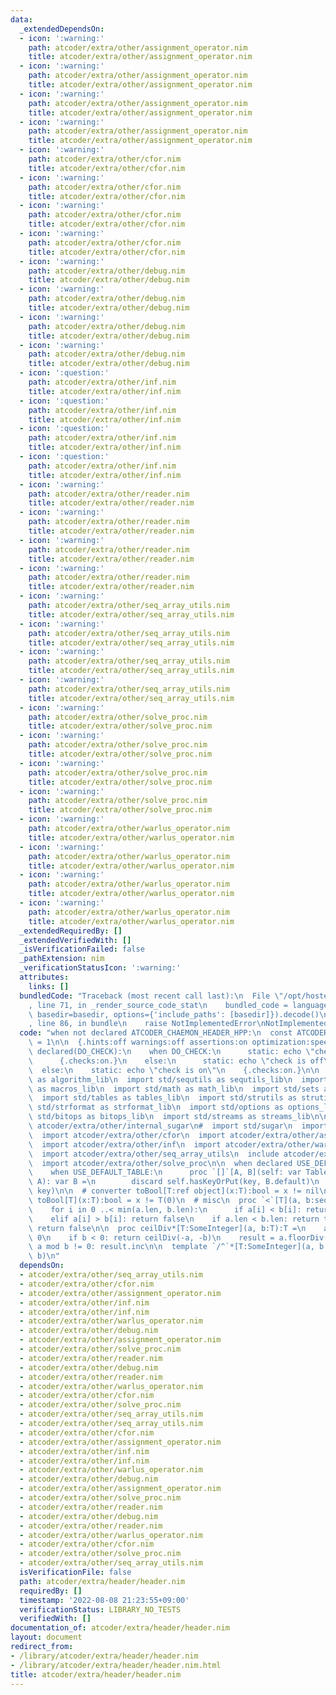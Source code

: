 ```yaml
---
data:
  _extendedDependsOn:
  - icon: ':warning:'
    path: atcoder/extra/other/assignment_operator.nim
    title: atcoder/extra/other/assignment_operator.nim
  - icon: ':warning:'
    path: atcoder/extra/other/assignment_operator.nim
    title: atcoder/extra/other/assignment_operator.nim
  - icon: ':warning:'
    path: atcoder/extra/other/assignment_operator.nim
    title: atcoder/extra/other/assignment_operator.nim
  - icon: ':warning:'
    path: atcoder/extra/other/assignment_operator.nim
    title: atcoder/extra/other/assignment_operator.nim
  - icon: ':warning:'
    path: atcoder/extra/other/cfor.nim
    title: atcoder/extra/other/cfor.nim
  - icon: ':warning:'
    path: atcoder/extra/other/cfor.nim
    title: atcoder/extra/other/cfor.nim
  - icon: ':warning:'
    path: atcoder/extra/other/cfor.nim
    title: atcoder/extra/other/cfor.nim
  - icon: ':warning:'
    path: atcoder/extra/other/cfor.nim
    title: atcoder/extra/other/cfor.nim
  - icon: ':warning:'
    path: atcoder/extra/other/debug.nim
    title: atcoder/extra/other/debug.nim
  - icon: ':warning:'
    path: atcoder/extra/other/debug.nim
    title: atcoder/extra/other/debug.nim
  - icon: ':warning:'
    path: atcoder/extra/other/debug.nim
    title: atcoder/extra/other/debug.nim
  - icon: ':warning:'
    path: atcoder/extra/other/debug.nim
    title: atcoder/extra/other/debug.nim
  - icon: ':question:'
    path: atcoder/extra/other/inf.nim
    title: atcoder/extra/other/inf.nim
  - icon: ':question:'
    path: atcoder/extra/other/inf.nim
    title: atcoder/extra/other/inf.nim
  - icon: ':question:'
    path: atcoder/extra/other/inf.nim
    title: atcoder/extra/other/inf.nim
  - icon: ':question:'
    path: atcoder/extra/other/inf.nim
    title: atcoder/extra/other/inf.nim
  - icon: ':warning:'
    path: atcoder/extra/other/reader.nim
    title: atcoder/extra/other/reader.nim
  - icon: ':warning:'
    path: atcoder/extra/other/reader.nim
    title: atcoder/extra/other/reader.nim
  - icon: ':warning:'
    path: atcoder/extra/other/reader.nim
    title: atcoder/extra/other/reader.nim
  - icon: ':warning:'
    path: atcoder/extra/other/reader.nim
    title: atcoder/extra/other/reader.nim
  - icon: ':warning:'
    path: atcoder/extra/other/seq_array_utils.nim
    title: atcoder/extra/other/seq_array_utils.nim
  - icon: ':warning:'
    path: atcoder/extra/other/seq_array_utils.nim
    title: atcoder/extra/other/seq_array_utils.nim
  - icon: ':warning:'
    path: atcoder/extra/other/seq_array_utils.nim
    title: atcoder/extra/other/seq_array_utils.nim
  - icon: ':warning:'
    path: atcoder/extra/other/seq_array_utils.nim
    title: atcoder/extra/other/seq_array_utils.nim
  - icon: ':warning:'
    path: atcoder/extra/other/solve_proc.nim
    title: atcoder/extra/other/solve_proc.nim
  - icon: ':warning:'
    path: atcoder/extra/other/solve_proc.nim
    title: atcoder/extra/other/solve_proc.nim
  - icon: ':warning:'
    path: atcoder/extra/other/solve_proc.nim
    title: atcoder/extra/other/solve_proc.nim
  - icon: ':warning:'
    path: atcoder/extra/other/solve_proc.nim
    title: atcoder/extra/other/solve_proc.nim
  - icon: ':warning:'
    path: atcoder/extra/other/warlus_operator.nim
    title: atcoder/extra/other/warlus_operator.nim
  - icon: ':warning:'
    path: atcoder/extra/other/warlus_operator.nim
    title: atcoder/extra/other/warlus_operator.nim
  - icon: ':warning:'
    path: atcoder/extra/other/warlus_operator.nim
    title: atcoder/extra/other/warlus_operator.nim
  - icon: ':warning:'
    path: atcoder/extra/other/warlus_operator.nim
    title: atcoder/extra/other/warlus_operator.nim
  _extendedRequiredBy: []
  _extendedVerifiedWith: []
  _isVerificationFailed: false
  _pathExtension: nim
  _verificationStatusIcon: ':warning:'
  attributes:
    links: []
  bundledCode: "Traceback (most recent call last):\n  File \"/opt/hostedtoolcache/Python/3.10.5/x64/lib/python3.10/site-packages/onlinejudge_verify/documentation/build.py\"\
    , line 71, in _render_source_code_stat\n    bundled_code = language.bundle(stat.path,\
    \ basedir=basedir, options={'include_paths': [basedir]}).decode()\n  File \"/opt/hostedtoolcache/Python/3.10.5/x64/lib/python3.10/site-packages/onlinejudge_verify/languages/nim.py\"\
    , line 86, in bundle\n    raise NotImplementedError\nNotImplementedError\n"
  code: "when not declared ATCODER_CHAEMON_HEADER_HPP:\n  const ATCODER_CHAEMON_HEADER_HPP*\
    \ = 1\n\n  {.hints:off warnings:off assertions:on optimization:speed.}\n  when\
    \ declared(DO_CHECK):\n    when DO_CHECK:\n      static: echo \"check is on\"\n\
    \      {.checks:on.}\n    else:\n      static: echo \"check is off\"\n      {.checks:off.}\n\
    \  else:\n    static: echo \"check is on\"\n    {.checks:on.}\n\n  import std/algorithm\
    \ as algorithm_lib\n  import std/sequtils as sequtils_lib\n  import std/macros\
    \ as macros_lib\n  import std/math as math_lib\n  import std/sets as sets_lib\n\
    \  import std/tables as tables_lib\n  import std/strutils as strutils_lib\n  import\
    \ std/strformat as strformat_lib\n  import std/options as options_lib\n  import\
    \ std/bitops as bitops_lib\n  import std/streams as streams_lib\n\n\n  import\
    \ atcoder/extra/other/internal_sugar\n#  import std/sugar\n  import atcoder/extra/other/reader\n\
    \  import atcoder/extra/other/cfor\n  import atcoder/extra/other/assignment_operator\n\
    \  import atcoder/extra/other/inf\n  import atcoder/extra/other/warlus_operator\n\
    \  import atcoder/extra/other/seq_array_utils\n  include atcoder/extra/other/debug\n\
    \  import atcoder/extra/other/solve_proc\n\n  when declared USE_DEFAULT_TABLE:\n\
    \    when USE_DEFAULT_TABLE:\n      proc `[]`[A, B](self: var Table[A, B], key:\
    \ A): var B =\n        discard self.hasKeyOrPut(key, B.default)\n        tables_lib.`[]`(self,\
    \ key)\n\n  # converter toBool[T:ref object](x:T):bool = x != nil\n  # converter\
    \ toBool[T](x:T):bool = x != T(0)\n  # misc\n  proc `<`[T](a, b:seq[T]):bool =\n\
    \    for i in 0 ..< min(a.len, b.len):\n      if a[i] < b[i]: return true\n  \
    \    elif a[i] > b[i]: return false\n    if a.len < b.len: return true\n    else:\
    \ return false\n\n  proc ceilDiv*[T:SomeInteger](a, b:T):T =\n    assert b !=\
    \ 0\n    if b < 0: return ceilDiv(-a, -b)\n    result = a.floorDiv(b)\n    if\
    \ a mod b != 0: result.inc\n\n  template `/^`*[T:SomeInteger](a, b:T):T = ceilDiv(a,\
    \ b)\n"
  dependsOn:
  - atcoder/extra/other/seq_array_utils.nim
  - atcoder/extra/other/cfor.nim
  - atcoder/extra/other/assignment_operator.nim
  - atcoder/extra/other/inf.nim
  - atcoder/extra/other/inf.nim
  - atcoder/extra/other/warlus_operator.nim
  - atcoder/extra/other/debug.nim
  - atcoder/extra/other/assignment_operator.nim
  - atcoder/extra/other/solve_proc.nim
  - atcoder/extra/other/reader.nim
  - atcoder/extra/other/debug.nim
  - atcoder/extra/other/reader.nim
  - atcoder/extra/other/warlus_operator.nim
  - atcoder/extra/other/cfor.nim
  - atcoder/extra/other/solve_proc.nim
  - atcoder/extra/other/seq_array_utils.nim
  - atcoder/extra/other/seq_array_utils.nim
  - atcoder/extra/other/cfor.nim
  - atcoder/extra/other/assignment_operator.nim
  - atcoder/extra/other/inf.nim
  - atcoder/extra/other/inf.nim
  - atcoder/extra/other/warlus_operator.nim
  - atcoder/extra/other/debug.nim
  - atcoder/extra/other/assignment_operator.nim
  - atcoder/extra/other/solve_proc.nim
  - atcoder/extra/other/reader.nim
  - atcoder/extra/other/debug.nim
  - atcoder/extra/other/reader.nim
  - atcoder/extra/other/warlus_operator.nim
  - atcoder/extra/other/cfor.nim
  - atcoder/extra/other/solve_proc.nim
  - atcoder/extra/other/seq_array_utils.nim
  isVerificationFile: false
  path: atcoder/extra/header/header.nim
  requiredBy: []
  timestamp: '2022-08-08 21:23:55+09:00'
  verificationStatus: LIBRARY_NO_TESTS
  verifiedWith: []
documentation_of: atcoder/extra/header/header.nim
layout: document
redirect_from:
- /library/atcoder/extra/header/header.nim
- /library/atcoder/extra/header/header.nim.html
title: atcoder/extra/header/header.nim
---
```

